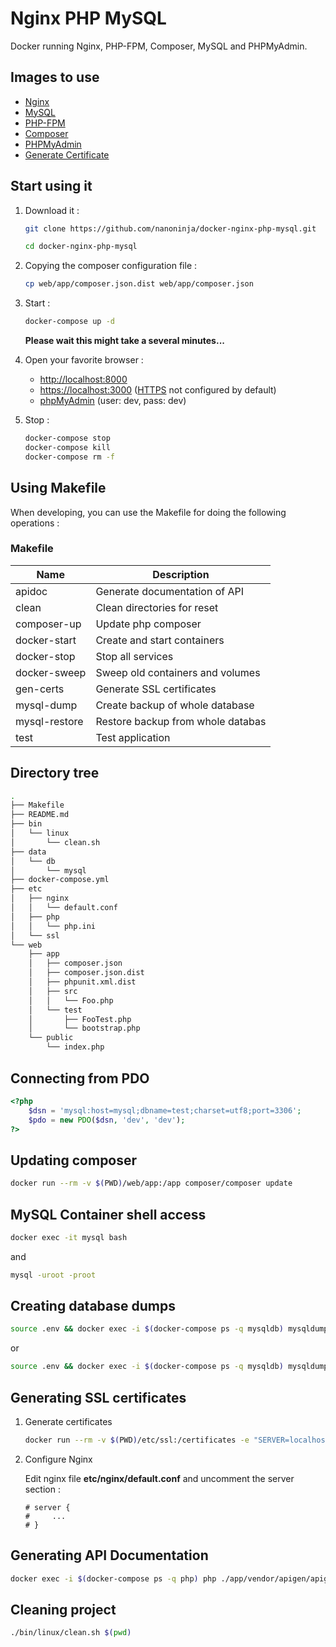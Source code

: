 # Nginx PHP MySQL

Docker running Nginx, PHP-FPM, Composer, MySQL and PHPMyAdmin.

## Images to use

* [Nginx](https://hub.docker.com/_/nginx/)
* [MySQL](https://hub.docker.com/_/mysql/)
* [PHP-FPM](https://hub.docker.com/r/nanoninja/php-fpm/)
* [Composer](https://hub.docker.com/r/composer/composer/)
* [PHPMyAdmin](https://hub.docker.com/r/phpmyadmin/phpmyadmin/)
* [Generate Certificate](https://hub.docker.com/r/jacoelho/generate-certificate/)

## Start using it

1. Download it :

    ```sh
    git clone https://github.com/nanoninja/docker-nginx-php-mysql.git

    cd docker-nginx-php-mysql
    ```

2. Copying the composer configuration file : 

    ```sh
    cp web/app/composer.json.dist web/app/composer.json
    ```

3. Start :

    ```sh
    docker-compose up -d
    ```

    **Please wait this might take a several minutes...**

4. Open your favorite browser :

    * [http://localhost:8000](http://localhost:8000/)
    * [https://localhost:3000](https://localhost:3000/) ([HTTPS](https://github.com/nanoninja/docker-nginx-php-mysql#generating-ssl-certificates) not configured by default)
    * [phpMyAdmin](http://localhost:8080/) (user: dev, pass: dev)

5. Stop :

    ```sh
    docker-compose stop
    docker-compose kill
    docker-compose rm -f
    ```

## Using Makefile

When developing, you can use the Makefile for doing the following operations :

### Makefile

| Name          | Description                       |
|---------------|-----------------------------------|
| apidoc        | Generate documentation of API     |
| clean         | Clean directories for reset       |
| composer-up   | Update php composer               |
| docker-start  | Create and start containers       |
| docker-stop   | Stop all services                 |
| docker-sweep  | Sweep old containers and volumes  |
| gen-certs     | Generate SSL certificates         |
| mysql-dump    | Create backup of whole database   |
| mysql-restore | Restore backup from whole databas |
| test          | Test application                  |

## Directory tree

```sh
.
├── Makefile
├── README.md
├── bin
│   └── linux
│       └── clean.sh
├── data
│   └── db
│       └── mysql
├── docker-compose.yml
├── etc
│   ├── nginx
│   │   └── default.conf
│   ├── php
│   │   └── php.ini
│   └── ssl
└── web
    ├── app
    │   ├── composer.json
    │   ├── composer.json.dist
    │   ├── phpunit.xml.dist
    │   ├── src
    │   │   └── Foo.php
    │   └── test
    │       ├── FooTest.php
    │       └── bootstrap.php
    └── public
        └── index.php
```

## Connecting from PDO

```php
<?php
    $dsn = 'mysql:host=mysql;dbname=test;charset=utf8;port=3306';
    $pdo = new PDO($dsn, 'dev', 'dev');
?>
```

## Updating composer

```sh
docker run --rm -v $(PWD)/web/app:/app composer/composer update
```

## MySQL Container shell access

```sh
docker exec -it mysql bash
```

and

```sh
mysql -uroot -proot
```

## Creating database dumps

```sh
source .env && docker exec -i $(docker-compose ps -q mysqldb) mysqldump --all-databases -u"$MYSQL_ROOT_USER" -p"$MYSQL_ROOT_PASSWORD" > "$MYSQL_DUMPS_DIR/db.sql"
```

or

```sh
source .env && docker exec -i $(docker-compose ps -q mysqldb) mysqldump test -u"$MYSQL_ROOT_USER" -p"$MYSQL_ROOT_PASSWORD" > "$MYSQL_DUMPS_DIR/test.sql"
```

## Generating SSL certificates

1. Generate certificates

    ```sh
    docker run --rm -v $(PWD)/etc/ssl:/certificates -e "SERVER=localhost" jacoelho/generate-certificate
    ```

2. Configure Nginx

    Edit nginx file **etc/nginx/default.conf** and uncomment the server section :

    ```nginx
    # server {
    #     ...
    # }
    ```

## Generating API Documentation

```sh
docker exec -i $(docker-compose ps -q php) php ./app/vendor/apigen/apigen/bin/apigen generate -s app/src -d app/doc
```

## Cleaning project

```sh
./bin/linux/clean.sh $(pwd)
```
